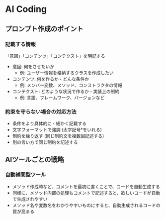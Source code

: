 # AI Coding

## プロンプト作成のポイント

### 記載する情報

「意図」「コンテンツ」「コンテクスト」を明記する

- 意図: 何をさせたいか
  - 例: ユーザー情報を格納するクラスを作成したい
- コンテンツ: 何を作るか・どんな条件か
  - 例: メンバー変数、メソッド、コンストラクタの情報
- コンテクスト: どのような状況で作るか・実装上の制約
  - 例: 言語、フレームワーク、バージョンなど

### 約束を守らない場合の対応方法

- 条件をより具体的に・細かく記載する
- 文字フォーマットで強調 (太字記号*をいれる)
- 制約を繰り返す (同じ制約文を複数回記述する)
- 別の言い方で同じ制約を記述する

## AIツールごとの戦略

### 自動補間型ツール

- メソッド作成時など、コメントを最初に書くことで、コードを自動生成する
- 同様に、メソッド内部の処理もコメントで記述すると、欲しいコードが自動で生成されやすい
- メソッド名や変数名をわかりやすいものにすると、自動生成されるコードの質が高まる
